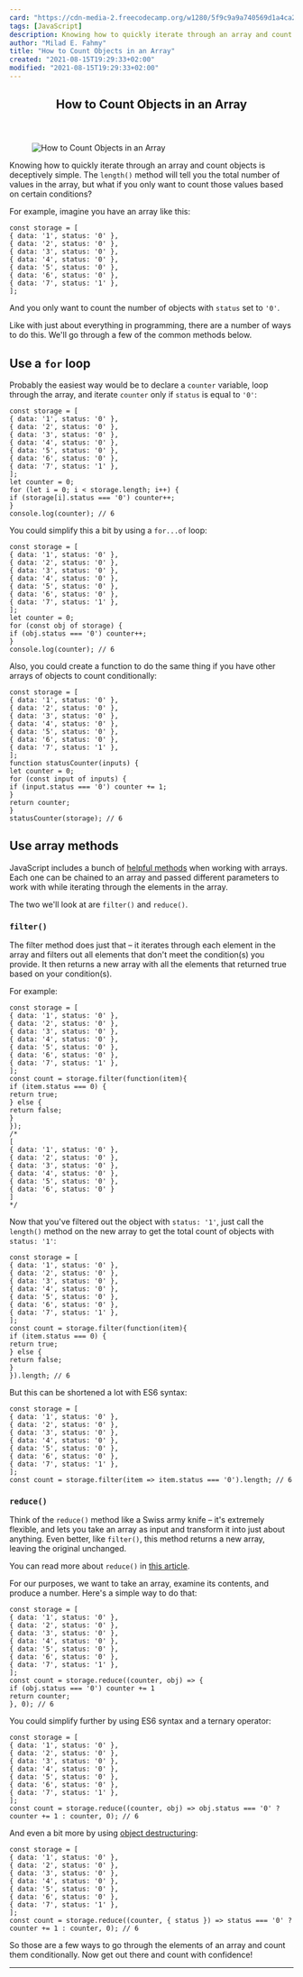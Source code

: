 ```yaml
---
card: "https://cdn-media-2.freecodecamp.org/w1280/5f9c9a9a740569d1a4ca2696.jpg"
tags: [JavaScript]
description: Knowing how to quickly iterate through an array and count obj
author: "Milad E. Fahmy"
title: "How to Count Objects in an Array"
created: "2021-08-15T19:29:33+02:00"
modified: "2021-08-15T19:29:33+02:00"
---
```

<div class="site-wrapper">
<main id="site-main" class="site-main outer">
<div class="inner">
<article class="post-full post tag-javascript tag-arrays tag-object tag-toothbrush ">
<header class="post-full-header">
<h1 class="post-full-title">How to Count Objects in an Array</h1>
</header>
<figure class="post-full-image">
<picture>
<source media="(max-width: 700px)" sizes="1px" srcset="data:image/gif;base64,R0lGODlhAQABAIAAAAAAAP///yH5BAEAAAAALAAAAAABAAEAAAIBRAA7 1w">
<source media="(min-width: 701px)" sizes="(max-width: 800px) 400px,
(max-width: 1170px) 700px,
1400px" srcset="https://cdn-media-2.freecodecamp.org/w1280/5f9c9a9a740569d1a4ca2696.jpg 300w,
https://cdn-media-2.freecodecamp.org/w1280/5f9c9a9a740569d1a4ca2696.jpg 600w,
https://cdn-media-2.freecodecamp.org/w1280/5f9c9a9a740569d1a4ca2696.jpg 1000w,
https://cdn-media-2.freecodecamp.org/w1280/5f9c9a9a740569d1a4ca2696.jpg 2000w">
<img onerror="this.style.display='none'" src="https://cdn-media-2.freecodecamp.org/w1280/5f9c9a9a740569d1a4ca2696.jpg" alt="How to Count Objects in an Array">
</picture>
</figure>
<section class="post-full-content">
<div class="post-content medium-migrated-article">
<p>Knowing how to quickly iterate through an array and count objects is deceptively simple. The <code>length()</code> method will tell you the total number of values in the array, but what if you only want to count those values based on certain conditions?</p>
<p>For example, imagine you have an array like this:</p><pre><code class="language-js">const storage = [
{ data: '1', status: '0' },
{ data: '2', status: '0' },
{ data: '3', status: '0' },
{ data: '4', status: '0' },
{ data: '5', status: '0' },
{ data: '6', status: '0' },
{ data: '7', status: '1' },
];</code></pre>
<p>And you only want to count the number of objects with <code>status</code> set to <code>'0'</code>.</p>
<p>Like with just about everything in programming, there are a number of ways to do this. We'll go through a few of the common methods below.</p>
<h2 id="use-a-for-loop">Use a <code>for</code> loop</h2>
<p>Probably the easiest way would be to declare a <code>counter</code> variable, loop through the array, and iterate <code>counter</code> only if <code>status</code> is equal to <code>'0'</code>:</p><pre><code class="language-js">const storage = [
{ data: '1', status: '0' },
{ data: '2', status: '0' },
{ data: '3', status: '0' },
{ data: '4', status: '0' },
{ data: '5', status: '0' },
{ data: '6', status: '0' },
{ data: '7', status: '1' },
];
let counter = 0;
for (let i = 0; i &lt; storage.length; i++) {
if (storage[i].status === '0') counter++;
}
console.log(counter); // 6</code></pre>
<p>You could simplify this a bit by using a <code>for...of</code> loop:</p><pre><code class="language-js">const storage = [
{ data: '1', status: '0' },
{ data: '2', status: '0' },
{ data: '3', status: '0' },
{ data: '4', status: '0' },
{ data: '5', status: '0' },
{ data: '6', status: '0' },
{ data: '7', status: '1' },
];
let counter = 0;
for (const obj of storage) {
if (obj.status === '0') counter++;
}
console.log(counter); // 6</code></pre>
<p>Also, you could create a function to do the same thing if you have other arrays of objects to count conditionally:</p><pre><code class="language-js">const storage = [
{ data: '1', status: '0' },
{ data: '2', status: '0' },
{ data: '3', status: '0' },
{ data: '4', status: '0' },
{ data: '5', status: '0' },
{ data: '6', status: '0' },
{ data: '7', status: '1' },
];
function statusCounter(inputs) {
let counter = 0;
for (const input of inputs) {
if (input.status === '0') counter += 1;
}
return counter;
}
statusCounter(storage); // 6</code></pre>
<h2 id="use-array-methods">Use array methods</h2>
<p>JavaScript includes a bunch of <a href="/news/javascript-standard-objects-arrays/">helpful methods</a> when working with arrays. Each one can be chained to an array and passed different parameters to work with while iterating through the elements in the array.</p>
<p>The two we'll look at are <code>filter()</code> and <code>reduce()</code>.</p>
<h3 id="filter-"><code>filter()</code></h3>
<p>The filter method does just that – it iterates through each element in the array and filters out all elements that don't meet the condition(s) you provide. It then returns a new array with all the elements that returned true based on your condition(s).</p>
<p>For example:</p><pre><code class="language-js">const storage = [
{ data: '1', status: '0' },
{ data: '2', status: '0' },
{ data: '3', status: '0' },
{ data: '4', status: '0' },
{ data: '5', status: '0' },
{ data: '6', status: '0' },
{ data: '7', status: '1' },
];
const count = storage.filter(function(item){
if (item.status === 0) {
return true;
} else {
return false;
}
});
/*
[
{ data: '1', status: '0' },
{ data: '2', status: '0' },
{ data: '3', status: '0' },
{ data: '4', status: '0' },
{ data: '5', status: '0' },
{ data: '6', status: '0' }
]
*/</code></pre>
<p>Now that you've filtered out the object with <code>status: '1'</code>, just call the <code>length()</code> method on the new array to get the total count of objects with <code>status: '1'</code>:</p><pre><code class="language-js">const storage = [
{ data: '1', status: '0' },
{ data: '2', status: '0' },
{ data: '3', status: '0' },
{ data: '4', status: '0' },
{ data: '5', status: '0' },
{ data: '6', status: '0' },
{ data: '7', status: '1' },
];
const count = storage.filter(function(item){
if (item.status === 0) {
return true;
} else {
return false;
}
}).length; // 6</code></pre>
<p>But this can be shortened a lot with ES6 syntax:</p><pre><code class="language-js">const storage = [
{ data: '1', status: '0' },
{ data: '2', status: '0' },
{ data: '3', status: '0' },
{ data: '4', status: '0' },
{ data: '5', status: '0' },
{ data: '6', status: '0' },
{ data: '7', status: '1' },
];
const count = storage.filter(item =&gt; item.status === '0').length; // 6</code></pre>
<h3 id="reduce-"><code>reduce()</code></h3>
<p>Think of the <code>reduce()</code> method like a Swiss army knife – it's extremely flexible, and lets you take an array as input and transform it into just about anything. Even better, like <code>filter()</code>, this method returns a new array, leaving the original unchanged.</p>
<p>You can read more about <code>reduce()</code> in <a href="/news/the-ultimate-guide-to-javascript-array-methods-reduce/">this article</a>.</p>
<p>For our purposes, we want to take an array, examine its contents, and produce a number. Here's a simple way to do that:</p><pre><code class="language-js">const storage = [
{ data: '1', status: '0' },
{ data: '2', status: '0' },
{ data: '3', status: '0' },
{ data: '4', status: '0' },
{ data: '5', status: '0' },
{ data: '6', status: '0' },
{ data: '7', status: '1' },
];
const count = storage.reduce((counter, obj) =&gt; {
if (obj.status === '0') counter += 1
return counter;
}, 0); // 6</code></pre>
<p>You could simplify further by using ES6 syntax and a ternary operator:</p><pre><code class="language-js">const storage = [
{ data: '1', status: '0' },
{ data: '2', status: '0' },
{ data: '3', status: '0' },
{ data: '4', status: '0' },
{ data: '5', status: '0' },
{ data: '6', status: '0' },
{ data: '7', status: '1' },
];
const count = storage.reduce((counter, obj) =&gt; obj.status === '0' ? counter += 1 : counter, 0); // 6</code></pre>
<p>And even a bit more by using <a href="/news/array-and-object-destructuring-in-javascript/">object destructuring</a>: </p><pre><code class="language-js">const storage = [
{ data: '1', status: '0' },
{ data: '2', status: '0' },
{ data: '3', status: '0' },
{ data: '4', status: '0' },
{ data: '5', status: '0' },
{ data: '6', status: '0' },
{ data: '7', status: '1' },
];
const count = storage.reduce((counter, { status }) =&gt; status === '0' ? counter += 1 : counter, 0); // 6</code></pre>
<p>So those are a few ways to go through the elements of an array and count them conditionally. Now get out there and count with confidence!</p>
</div>
<hr>
</section>
</article>
</div>
</main>
</div>
<!-- Google Tag Manager (noscript) -->
<!-- End Google Tag Manager (noscript) -->
